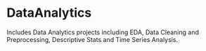 # DataAnalytics
 Includes Data Analytics projects including EDA, Data Cleaning and Preprocessing, Descriptive Stats and Time Series Analysis.
